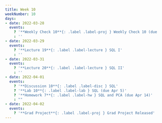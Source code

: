 ```yaml
---
title: Week 10
weekNumber: 10
days:
- date: 2022-03-28
  events:
    ? '**Weekly Check 10**{: .label .label-proj } Weekly Check 10 (due Apr 4)'
    : ''
- date: 2022-03-29
  events:
    ? '**Lecture 19**{: .label .label-lecture } SQL I'
    : ''
- date: 2022-03-31
  events:
    ? '**Lecture 20**{: .label .label-lecture } SQL II'
    : ''
- date: 2022-04-01
  events:
    ? '**Discussion 10**{: .label .label-disc } SQL'
    ? '**Lab 10**{: .label .label-lab } SQL (due Apr 5)'
    ? '**Homework 7**{: .label .label-hw } SQL and PCA (due Apr 14)'
    : ""
- date: 2022-04-02
  events:
    ? '**Grad Project**{: .label .label-proj } Grad Project Released'
---
```

